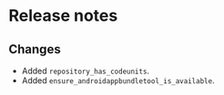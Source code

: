 # Release notes

## Changes

- Added `repository_has_codeunits`.
- Added `ensure_androidappbundletool_is_available`.
